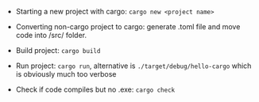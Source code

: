 * Starting a new project with cargo: `cargo new <project name>`

* Converting non-cargo project to cargo: generate .toml file and move code into /src/ folder.

* Build project: `cargo build`

* Run project: `cargo run`, alternative is `./target/debug/hello-cargo` which is obviously much too verbose

* Check if code compiles but no .exe: `cargo check`